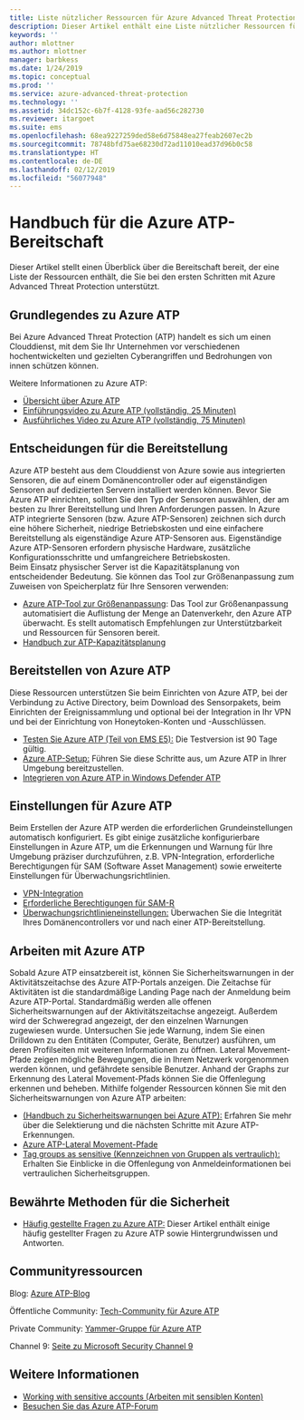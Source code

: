 ```yaml
---
title: Liste nützlicher Ressourcen für Azure Advanced Threat Protection | Microsoft-Dokumentation
description: Dieser Artikel enthält eine Liste nützlicher Ressourcen für Azure ATP.
keywords: ''
author: mlottner
ms.author: mlottner
manager: barbkess
ms.date: 1/24/2019
ms.topic: conceptual
ms.prod: ''
ms.service: azure-advanced-threat-protection
ms.technology: ''
ms.assetid: 34dc152c-6b7f-4128-93fe-aad56c282730
ms.reviewer: itargoet
ms.suite: ems
ms.openlocfilehash: 68ea9227259ded58e6d75848ea27feab2607ec2b
ms.sourcegitcommit: 78748bfd75ae68230d72ad11010ead37d96b0c58
ms.translationtype: HT
ms.contentlocale: de-DE
ms.lasthandoff: 02/12/2019
ms.locfileid: "56077948"
---
```

# <a name="azure-atp-readiness-guide"></a>Handbuch für die Azure ATP-Bereitschaft

Dieser Artikel stellt einen Überblick über die Bereitschaft bereit, der eine Liste der Ressourcen enthält, die Sie bei den ersten Schritten mit Azure Advanced Threat Protection unterstützt. 

## <a name="understanding-azure-atp"></a>Grundlegendes zu Azure ATP

Bei Azure Advanced Threat Protection (ATP) handelt es sich um einen Clouddienst, mit dem Sie Ihr Unternehmen vor verschiedenen hochentwickelten und gezielten Cyberangriffen und Bedrohungen von innen schützen können.
 
Weitere Informationen zu Azure ATP: 
- [Übersicht über Azure ATP](what-is-atp.md)
- [Einführungsvideo zu Azure ATP (vollständig, 25 Minuten)](https://www.youtube.com/watch?v=EGY2m8yU_KE)
- [Ausführliches Video zu Azure ATP (vollständig, 75 Minuten)](https://www.youtube.com/watch?v=QXZIfH0wP3Q)

## <a name="deployment-decisions"></a>Entscheidungen für die Bereitstellung

Azure ATP besteht aus dem Clouddienst von Azure sowie aus integrierten Sensoren, die auf einem Domänencontroller oder auf eigenständigen Sensoren auf dedizierten Servern installiert werden können. Bevor Sie Azure ATP einrichten, sollten Sie den Typ der Sensoren auswählen, der am besten zu Ihrer Bereitstellung und Ihren Anforderungen passen. In Azure ATP integrierte Sensoren (bzw. Azure ATP-Sensoren) zeichnen sich durch eine höhere Sicherheit, niedrige Betriebskosten und eine einfachere Bereitstellung als eigenständige Azure ATP-Sensoren aus. Eigenständige Azure ATP-Sensoren erfordern physische Hardware, zusätzliche Konfigurationsschritte und umfangreichere Betriebskosten. <br>Beim Einsatz physischer Server ist die Kapazitätsplanung von entscheidender Bedeutung. Sie können das Tool zur Größenanpassung zum Zuweisen von Speicherplatz für Ihre Sensoren verwenden: 
- [Azure ATP-Tool zur Größenanpassung](http://aka.ms/aatpsizingtool): Das Tool zur Größenanpassung automatisiert die Auflistung der Menge an Datenverkehr, den Azure ATP überwacht. Es stellt automatisch Empfehlungen zur Unterstützbarkeit und Ressourcen für Sensoren bereit. 
- [Handbuch zur ATP-Kapazitätsplanung](atp-capacity-planning.md)

## <a name="deploy-azure-atp"></a>Bereitstellen von Azure ATP

Diese Ressourcen unterstützen Sie beim Einrichten von Azure ATP, bei der Verbindung zu Active Directory, beim Download des Sensorpakets, beim Einrichten der Ereignissammlung und optional bei der Integration in Ihr VPN und bei der Einrichtung von Honeytoken-Konten und -Ausschlüssen. 
- [Testen Sie Azure ATP (Teil von EMS E5):](http://aka.ms/aatptrial) Die Testversion ist 90 Tage gültig.
- [Azure ATP-Setup:](install-atp-step1.md) Führen Sie diese Schritte aus, um Azure ATP in Ihrer Umgebung bereitzustellen.
- [Integrieren von Azure ATP in Windows Defender ATP](integrate-wd-atp.md)

## <a name="azure-atp-settings"></a>Einstellungen für Azure ATP

Beim Erstellen der Azure ATP werden die erforderlichen Grundeinstellungen automatisch konfiguriert. Es gibt einige zusätzliche konfigurierbare Einstellungen in Azure ATP, um die Erkennungen und Warnung für Ihre Umgebung präziser durchzuführen, z.B. VPN-Integration, erforderliche Berechtigungen für SAM (Software Asset Management) sowie erweiterte Einstellungen für Überwachungsrichtlinien. 

- [VPN-Integration](install-atp-step6-vpn.md)
- [Erforderliche Berechtigungen für SAM-R](install-atp-step8-samr.md)
- [Überwachungsrichtlinieneinstellungen:](atp-advanced-audit-policy.md) Überwachen Sie die Integrität Ihres Domänencontrollers vor und nach einer ATP-Bereitstellung. 

## <a name="work-with-azure-atp"></a>Arbeiten mit Azure ATP

Sobald Azure ATP einsatzbereit ist, können Sie Sicherheitswarnungen in der Aktivitätszeitachse des Azure ATP-Portals anzeigen. Die Zeitachse für Aktivitäten ist die standardmäßige Landing Page nach der Anmeldung beim Azure ATP-Portal. Standardmäßig werden alle offenen Sicherheitswarnungen auf der Aktivitätszeitachse angezeigt. Außerdem wird der Schweregrad angezeigt, der den einzelnen Warnungen zugewiesen wurde. Untersuchen Sie jede Warnung, indem Sie einen Drilldown zu den Entitäten (Computer, Geräte, Benutzer) ausführen, um deren Profilseiten mit weiteren Informationen zu öffnen. Lateral Movement-Pfade zeigen mögliche Bewegungen, die in Ihrem Netzwerk vorgenommen werden können, und gefährdete sensible Benutzer. Anhand der Graphs zur Erkennung des Lateral Movement-Pfads können Sie die Offenlegung erkennen und beheben. Mithilfe folgender Ressourcen können Sie mit den Sicherheitswarnungen von Azure ATP arbeiten: 

- [ (Handbuch zu Sicherheitswarnungen bei Azure ATP):](suspicious-activity-guide.md) Erfahren Sie mehr über die Selektierung und die nächsten Schritte mit Azure ATP-Erkennungen.
- [Azure ATP-Lateral Movement-Pfade](use-case-lateral-movement-path.md)
- [Tag groups as sensitive (Kennzeichnen von Gruppen als vertraulich):](sensitive-accounts.md) Erhalten Sie Einblicke in die Offenlegung von Anmeldeinformationen bei vertraulichen Sicherheitsgruppen.

## <a name="security-best-practices"></a>Bewährte Methoden für die Sicherheit

- [Häufig gestellte Fragen zu Azure ATP:](atp-technical-faq.md) Dieser Artikel enthält einige häufig gestellter Fragen zu Azure ATP sowie Hintergrundwissen und Antworten. 

## <a name="community-resources"></a>Communityressourcen

Blog: [Azure ATP-Blog](https://aka.ms/aatpblog)

Öffentliche Community: [Tech-Community für Azure ATP](https://aka.ms/AatpCom)

Private Community: [Yammer-Gruppe für Azure ATP](https://www.yammer.com/azureadvisors/#/threads/inGroup?type=in_group&feedId=9386893&view=all)

Channel 9: [Seite zu Microsoft Security Channel 9](https://channel9.msdn.com/Shows/Microsoft-Security/)



## <a name="see-also"></a>Weitere Informationen

- [Working with sensitive accounts (Arbeiten mit sensiblen Konten)](sensitive-accounts.md)
- [Besuchen Sie das Azure ATP-Forum](https://aka.ms/azureatpcommunity)